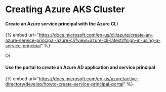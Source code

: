 # Creating Azure AKS Cluster

#### Create an Azure service principal with the Azure CLI

{% embed url="https://docs.microsoft.com/en-us/cli/azure/create-an-azure-service-principal-azure-cli?view=azure-cli-latest\#sign-in-using-a-service-principal" %}

Or 

#### Use the portal to create an Azure AD application and service principal

{% embed url="https://docs.microsoft.com/en-us/azure/active-directory/develop/howto-create-service-principal-portal" %}



